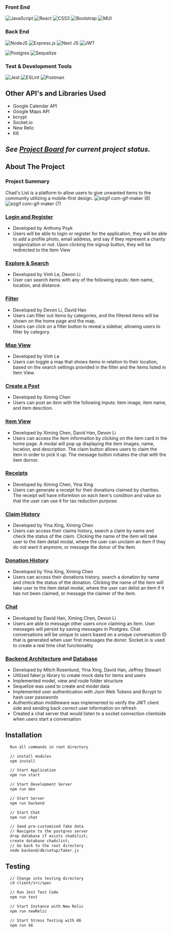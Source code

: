 ### Front End
![JavaScript](https://img.shields.io/badge/javascript-%23323330.svg?style=for-the-badge&logo=javascript&logoColor=%23F7DF1E)
![React](https://img.shields.io/badge/react-%2320232a.svg?style=for-the-badge&logo=react&logoColor=%2361DAFB)
![CSS3](https://img.shields.io/badge/css3-%231572B6.svg?style=for-the-badge&logo=css3&logoColor=white)
![Bootstrap](https://img.shields.io/badge/bootstrap-%23563D7C.svg?style=for-the-badge&logo=bootstrap&logoColor=white)
![MUI](https://img.shields.io/badge/MUI-%230081CB.svg?style=for-the-badge&logo=material-ui&logoColor=white)

### Back End
![NodeJS](https://img.shields.io/badge/node.js-6DA55F?style=for-the-badge&logo=node.js&logoColor=white)
![Express.js](https://img.shields.io/badge/express.js-%23404d59.svg?style=for-the-badge&logo=express&logoColor=%2361DAFB)
![Next JS](https://img.shields.io/badge/Next-black?style=for-the-badge&logo=next.js&logoColor=white)
![JWT](https://img.shields.io/badge/JWT-black?style=for-the-badge&logo=JSON%20web%20tokens)

![Postgres](https://img.shields.io/badge/postgres-%23316192.svg?style=for-the-badge&logo=postgresql&logoColor=white)
![Sequelize](https://img.shields.io/badge/Sequelize-52B0E7?style=for-the-badge&logo=Sequelize&logoColor=white)

### Test & Development Tools
![Jest](https://img.shields.io/badge/-jest-%23C21325?style=for-the-badge&logo=jest&logoColor=white)
![ESLint](https://img.shields.io/badge/ESLint-4B3263?style=for-the-badge&logo=eslint&logoColor=white)
![Postman](https://img.shields.io/badge/Postman-FF6C37?style=for-the-badge&logo=postman&logoColor=white)

## Other API's and Libraries Used
- Google Calendar API
- Google Maps API
- bcrypt
- Socket.io
- New Relic
- K6

## *See [Project Board](https://trello.com/b/yY2RbvWd/agile-sprint-board) for current project status.*

## About The Project

### Project Summary
Chad's List is a platform to allow users to give unwanted items to the community utilizing a mobile-first design.
![ezgif com-gif-maker (8)](https://user-images.githubusercontent.com/15793099/147171522-9653d16b-7558-43a6-b70f-d22ce26c4acc.gif)
![ezgif com-gif-maker (7)](https://user-images.githubusercontent.com/15793099/147171540-6b011590-c924-4640-812b-ab3922d794d1.gif)

### [Login and Register](components/)
- Developed by Anthony Psyk
- Users will be able to login or register for the application, they will be able to add a profile photo, email address, and say if they represent a charity origanization or not. Upon clicking the signup button, they will be redirected to the Item View

### [Explore & Search](components/)
- Developed by Vinh Le, Devon Li
- User can search items with any of the following inputs: item name, location, and distance.

### [Filter](components/)
- Developed by Devon Li, David Han
- Users can filter out items by categories, and the filtered items will be shown on the home page and the map.
- Users can click on a filter button to reveal a sidebar, allowing users to filter by category.

### [Map View](components/)
- Developed by Vinh Le
- Users can toggle a map that shows items in relation to their location, based on the search settings provided in the filter and the items listed in Item View.

### [Create a Post](components/)
- Developed by Ximing Chen
- Users can post an item with the following inputs: item image, item name, and item descition.

### [Item View](components/)
- Developed by Ximing Chen, David Han, Devon Li
- Users can access the item informaiton by clicking on the item card in the home page. A modal will pop up displaying the item images, name, location, and description. The claim button allows users to claim the item in order to pick it up. The message button initiates the chat with the item dornor.

### [Receipts](pages/history/)
- Developed by Ximing Chen, Yina Xing
- Users can generate a receipt for their donations claimed by charities. The receipt will have informtion on each item's condition and value so that the user can use it for tax reduction purpose.

### [Claim History](pages/history/)
- Developed by Yina Xing, Ximing Chen
- Users can access their claims history, search a claim by name and check the status of the claim. Clicking the name of the item will take user to the item detail modal, where the user can unclaim an item if they do not want it anymore, or message the donor of the item.

### [Donation History](pages/history/)
- Developed by Yina Xing, Ximing Chen
- Users can access their donations history, search a donation by name and check the status of the donation. Clicking the name of the item will take user to the item detail modal, where the user can delist an item if it has not been claimed, or message the claimer of the item.

### [Chat](pages/chat)
- Developed by David Han, Ximing Chen, Devon Li
- Users are able to message other users once claiming an item. User messages will persist by saving messages in Postgres. Chat conversations will be unique to users based on a unique conversation ID that is generated when user first messages the donor. Socket.io is used to create a real time chat functionality

### [Backend Architecture](backend/) and [Database](backend/)
- Developed by Mitch Rosenlund, Yina Xing, David Han, Jeffrey Stewart
- Utilized faker.js library to create mock data for items and users
- Implemented model, view and route folder structure
- Sequelize was used to create and model data
- Implemented user authentication with Json Web Tokens and Bcrypt to hash user passwords
- Authentication middleware was implemented to verify the JWT client side and sending back correct user information on refresh
- Created a chat server that would listen to a socket connection clientside when users start a conversation

## Installation

```html
  Run all commands in root directory

  // install modules
  npm install

  // Start Application
  npm run start

  // Start Development Server
  npm run dev

  // Start Server
  npm run backend

  // Start Chat
  npm run chat

  // Seed pre-customized fake data
  // Navigate to the postgres server
  drop database if exists chadslist;
  create database chadslist;
  // Go back to the root directory
  node backend/db/setup/faker.js
```

## Testing
```html
  // Change into testing directory
  cd client/src/spec

  // Run Jest Test Code
  npm run test

  // Start Instance with New Relic
  npm run newRelic

  // Start Stress Testing with K6
  npm run k6
```

